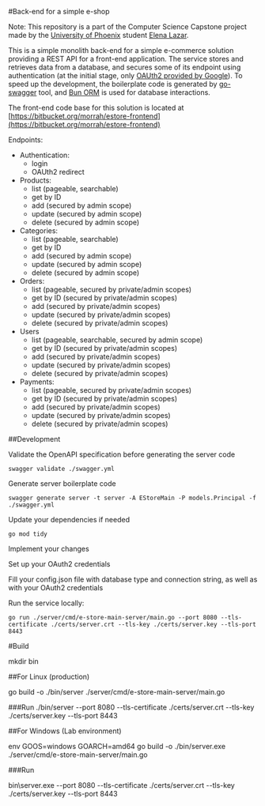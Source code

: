 #Back-end for a simple e-shop

Note: This repository is a part of the Computer Science Capstone project made by the [University of Phoenix](https://www.phoenix.edu/) student [Elena Lazar](https://www.linkedin.com/in/helen-lazar-36315a95/).

This is a simple monolith back-end for a simple e-commerce solution providing a REST API for a front-end application. The service stores and retrieves data from a database, and secures some of its endpoint using authentication (at the initial stage, only [OAUth2 provided by Google](https://console.cloud.google.com/apis/credentials)). To speed up the development, the boilerplate code is generated by [go-swagger](https://goswagger.io/) tool, and [Bun ORM](https://bun.uptrace.dev/) is used for database interactions.

The front-end code base for this solution is located at [https://bitbucket.org/morrah/estore-frontend](https://bitbucket.org/morrah/estore-frontend)

Endpoints:
  - Authentication:
    - login
    - OAUth2 redirect
  - Products:
    - list (pageable, searchable)
    - get by ID
    - add (secured by admin scope)
    - update (secured by admin scope)
    - delete (secured by admin scope)
  - Categories:
    - list (pageable, searchable)
    - get by ID
    - add (secured by admin scope)
    - update (secured by admin scope)
    - delete (secured by admin scope)
  - Orders:
    - list (pageable, secured by private/admin scopes)
    - get by ID (secured by private/admin scopes)
    - add (secured by private/admin scopes)
    - update (secured by private/admin scopes)
    - delete (secured by private/admin scopes)
  - Users
    - list (pageable, searchable, secured by admin scope)
    - get by ID (secured by private/admin scopes)
    - add (secured by private/admin scopes)
    - update (secured by private/admin scopes)
    - delete (secured by private/admin scopes)
  - Payments:
    - list (pageable, secured by private/admin scopes)
    - get by ID (secured by private/admin scopes)
    - add (secured by private/admin scopes)
    - update (secured by private/admin scopes)
    - delete (secured by private/admin scopes)

##Development

Validate the OpenAPI specification before generating the server code

```
swagger validate ./swagger.yml
```

Generate server boilerplate code

```
swagger generate server -t server -A EStoreMain -P models.Principal -f ./swagger.yml
```

Update your dependencies if needed

```
go mod tidy
```

Implement your changes

Set up your OAuth2 credentials

Fill your config.json file with database type and connection string, as well as with your OAuth2 credentials

Run the service locally:

```
go run ./server/cmd/e-store-main-server/main.go --port 8080 --tls-certificate ./certs/server.crt --tls-key ./certs/server.key --tls-port 8443
```

#Build

mkdir bin

##For Linux (production)

go build -o ./bin/server ./server/cmd/e-store-main-server/main.go

###Run 
./bin/server --port 8080 --tls-certificate ./certs/server.crt --tls-key ./certs/server.key --tls-port 8443


##For Windows (Lab environment)

env GOOS=windows GOARCH=amd64 go build -o ./bin/server.exe ./server/cmd/e-store-main-server/main.go

###Run

bin\server.exe --port 8080 --tls-certificate ./certs/server.crt --tls-key ./certs/server.key --tls-port 8443
